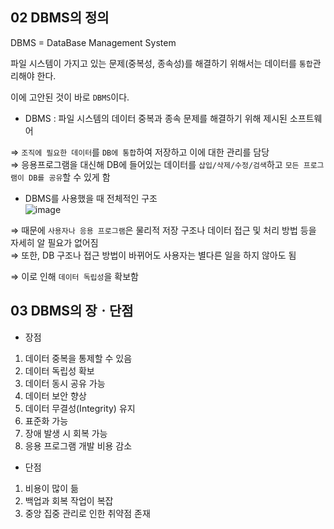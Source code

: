 ## 02 DBMS의 정의 

DBMS = DataBase Management System

파일 시스템이 가지고 있는 문제(중복성, 종속성)를 해결하기 위해서는 데이터를 `통합`관리해야 한다. 

이에 고안된 것이 바로 `DBMS`이다. 

- DBMS : 파일 시스템의 데이터 중복과 종속 문제를 해결하기 위해 제시된 소프트웨어

⇒ `조직에 필요한 데이터`를 `DB에 통합`하여 저장하고 이에 대한 관리를 담당  
⇒ 응용프로그램을 대신해 DB에 들어있는 데이터를 `삽입/삭제/수정/검색`하고 `모든 프로그램이 DB를 공유`할 수 있게 함 

- DBMS를 사용했을 때 전체적인 구조  
![image](https://user-images.githubusercontent.com/64796257/187111252-4180b09c-02f0-4d65-9909-c077e20069f6.png)

⇒ 때문에 `사용자나 응용 프로그램`은 물리적 저장 구조나 데이터 접근 및 처리 방법 등을 자세히 알 필요가 없어짐  
⇒ 또한, DB 구조나 접근 방법이 바뀌어도 사용자는 별다른 일을 하지 않아도 됨

⇒ 이로 인해 `데이터 독립성`을 확보함

## 03 DBMS의 장ㆍ단점 

- 장점 
1) 데이터 중복을 통제할 수 있음
2) 데이터 독립성 확보
3) 데이터 동시 공유 가능
4) 데이터 보안 향상
5) 데이터 무결성(Integrity) 유지
6) 표준화 가능
7) 장애 발생 시 회복 가능
8) 응용 프로그램 개발 비용 감소

- 단점 
1) 비용이 많이 듦
2) 백업과 회복 작업이 복잡
3) 중앙 집중 관리로 인한 취약점 존재


